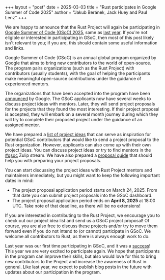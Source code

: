 +++
layout = "post"
date = 2025-03-03
title = "Rust participates in Google Summer of Code 2025"
author = "Jakub Beránek, Jack Huey and Paul Lenz"
+++

We are happy to announce that the Rust Project will again be participating in [Google Summer of Code (GSoC) 2025][gsoc], same as [last year][gsoc announcement 2024]. If you're not eligible or interested in participating in GSoC, then most of this post likely isn't relevant to you; if you are, this should contain some useful information and links.

Google Summer of Code (GSoC) is an annual global program organized by Google that aims to bring new contributors to the world of open-source. The program pairs organizations (such as the Rust Project) with contributors (usually students), with the goal of helping the participants make meaningful open-source contributions under the guidance of experienced mentors.

The organizations that have been accepted into the program have been [announced][gsoc orgs] by Google. The GSoC applicants now have several weeks to discuss project ideas with mentors. Later, they will send project proposals for the projects that they found the most interesting. If their project proposal is accepted, they will embark on a several month journey during which they will try to complete their proposed project under the guidance of an assigned mentor.

We have prepared a [list of project ideas][gsoc repo] that can serve as inspiration for potential GSoC contributors that would like to send a project proposal to the Rust organization. However, applicants can also come up with their own project ideas. You can discuss project ideas or try to find mentors in the [#gsoc][gsoc stream] Zulip stream. We have also prepared a [proposal guide][proposal guide] that should help you with preparing your project proposals.

You can start discussing the project ideas with Rust Project mentors and maintainers immediately, but you might want to keep the following important dates in mind:
- The project proposal application period starts on March 24, 2025. From that date you can submit project proposals into the GSoC dashboard.
- The project proposal application period ends on **April 8, 2025** at 18:00 UTC. Take note of that deadline, as there will be no extensions!

If you are interested in contributing to the Rust Project, we encourage you to check out our project idea list and send us a GSoC project proposal! Of course, you are also free to discuss these projects and/or try to move them forward even if you do not intend to (or cannot) participate in GSoC. We welcome all contributors to Rust, as there is always enough work to do.

Last year was our first time participating in GSoC, and it was a [success][gsoc results]! This year we are very excited to participate again. We hope that participants in the program can improve their skills, but also would love for this to bring new contributors to the Project and increase the awareness of Rust in general. Like last year, we expect to publish blog posts in the future with updates about our participation in the program.

[gsoc]: https://summerofcode.withgoogle.com
[gsoc announcement 2024]: https://blog.rust-lang.org/2024/02/21/Rust-participates-in-GSoC-2024.html
[gsoc orgs]: https://summerofcode.withgoogle.com/programs/2025/organizations
[gsoc repo]: https://github.com/rust-lang/google-summer-of-code
[gsoc stream]: https://rust-lang.zulipchat.com/#narrow/stream/421156-gsoc
[proposal guide]: https://github.com/rust-lang/google-summer-of-code/blob/main/gsoc/proposal-guide.md
[gsoc results]: https://blog.rust-lang.org/2024/11/07/gsoc-2024-results.html
